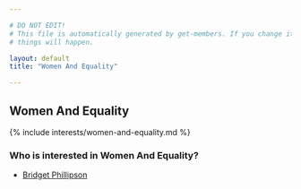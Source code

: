 ```yaml
---

# DO NOT EDIT!
# This file is automatically generated by get-members. If you change it, bad
# things will happen.

layout: default
title: "Women And Equality"

---
```


## Women And Equality

{% include interests/women-and-equality.md %}

### Who is interested in Women And Equality?


* [Bridget Phillipson](/members/bridget-phillipson.html)
